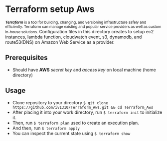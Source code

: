 # Terraform setup Aws
<small><b><i>Terraform</i></b> is a tool for building, changing, and versioning infrastructure safely and efficiently. Terraform can manage existing and popular service providers as well as custom in-house solutions.</small> Configuration files in this directory creates to setup ec2 instances, lambda function, cloudwatch event, s3, dynamodb, and route53(DNS) on Amazon Web Service as a provider. 

## Prerequisites
<ul>
  <li>Should have <b>AWS</b> <i>secret key</i> and <i>access key</i> on local machine (home directory)</li>
</ul>

## Usage 
<ul>
  <li>
    Clone repository to your directory 
    <code>$ git clone https://github.com/iv1310/Terraform_Aws.git && cd Terraform_Aws</code>
  </li>
  <li>
    After placing it into your work directory, run
    <code>$ terraform init</code>
    to initialize it.
  </li>
  <li>
    Then, run 
    <code>$ terraform plan</code>
    used to create an execution plan.
  </li>
  <li>
    And then, run 
    <code>$ terraform apply</code>
  </li>
  <li>
    You can inspect the current state using
    <code>$ terraform show</code>
  </li>
</ul>

